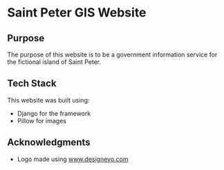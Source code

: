 # Saint Peter GIS Website

## Purpose
 The purpose of this website is to be a government information service for the fictional island of Saint Peter.
 
 
## Tech Stack
This website was built using:
* Django for the framework
* Pillow for images


## Acknowledgments
* Logo made using www.designevo.com